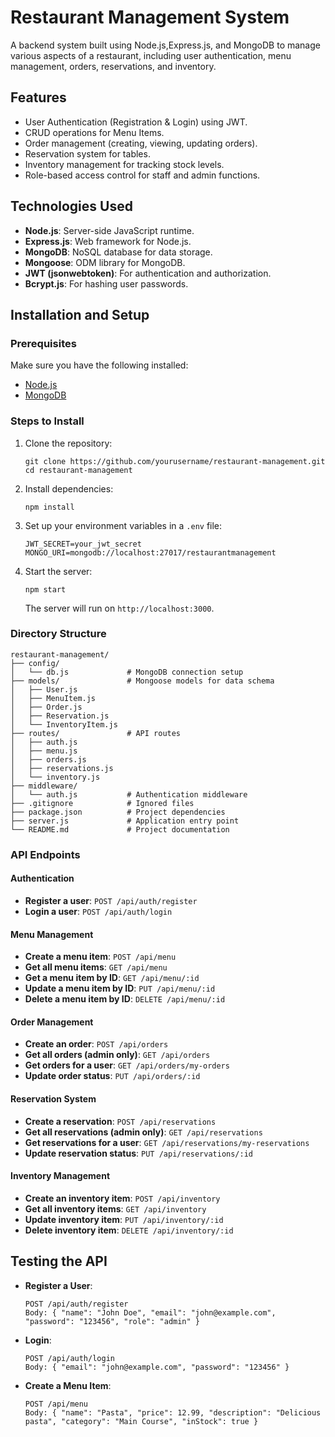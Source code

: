 # Restaurant Management System

A backend system built using Node.js,Express.js, and MongoDB to manage various aspects of a restaurant, including user authentication, menu management, orders, reservations, and inventory.

## Features

- User Authentication (Registration & Login) using JWT.
- CRUD operations for Menu Items.
- Order management (creating, viewing, updating orders).
- Reservation system for tables.
- Inventory management for tracking stock levels.
- Role-based access control for staff and admin functions.

## Technologies Used

- **Node.js**: Server-side JavaScript runtime.
- **Express.js**: Web framework for Node.js.
- **MongoDB**: NoSQL database for data storage.
- **Mongoose**: ODM library for MongoDB.
- **JWT (jsonwebtoken)**: For authentication and authorization.
- **Bcrypt.js**: For hashing user passwords.

## Installation and Setup

### Prerequisites

Make sure you have the following installed:

- [Node.js](https://nodejs.org/)
- [MongoDB](https://www.mongodb.com/)

### Steps to Install

1. Clone the repository:
   ```
   git clone https://github.com/yourusername/restaurant-management.git
   cd restaurant-management
   ```

2. Install dependencies:
   ```
   npm install
   ```

3. Set up your environment variables in a `.env` file:
   ```
   JWT_SECRET=your_jwt_secret
   MONGO_URI=mongodb://localhost:27017/restaurantmanagement
   ```

4. Start the server:
   ```
   npm start
   ```
   The server will run on `http://localhost:3000`.

### Directory Structure

```
restaurant-management/
├── config/
│   └── db.js             # MongoDB connection setup
├── models/               # Mongoose models for data schema
│   ├── User.js
│   ├── MenuItem.js
│   ├── Order.js
│   ├── Reservation.js
│   └── InventoryItem.js
├── routes/               # API routes
│   ├── auth.js
│   ├── menu.js
│   ├── orders.js
│   ├── reservations.js
│   └── inventory.js
├── middleware/
│   └── auth.js           # Authentication middleware
├── .gitignore            # Ignored files
├── package.json          # Project dependencies
├── server.js             # Application entry point
└── README.md             # Project documentation
```

### API Endpoints

#### Authentication

- **Register a user**: `POST /api/auth/register`
- **Login a user**: `POST /api/auth/login`

#### Menu Management

- **Create a menu item**: `POST /api/menu`
- **Get all menu items**: `GET /api/menu`
- **Get a menu item by ID**: `GET /api/menu/:id`
- **Update a menu item by ID**: `PUT /api/menu/:id`
- **Delete a menu item by ID**: `DELETE /api/menu/:id`

#### Order Management

- **Create an order**: `POST /api/orders`
- **Get all orders (admin only)**: `GET /api/orders`
- **Get orders for a user**: `GET /api/orders/my-orders`
- **Update order status**: `PUT /api/orders/:id`

#### Reservation System

- **Create a reservation**: `POST /api/reservations`
- **Get all reservations (admin only)**: `GET /api/reservations`
- **Get reservations for a user**: `GET /api/reservations/my-reservations`
- **Update reservation status**: `PUT /api/reservations/:id`

#### Inventory Management

- **Create an inventory item**: `POST /api/inventory`
- **Get all inventory items**: `GET /api/inventory`
- **Update inventory item**: `PUT /api/inventory/:id`
- **Delete inventory item**: `DELETE /api/inventory/:id`

## Testing the API

- **Register a User**:
  ```
  POST /api/auth/register
  Body: { "name": "John Doe", "email": "john@example.com", "password": "123456", "role": "admin" }
  ```

- **Login**:
  ```
  POST /api/auth/login
  Body: { "email": "john@example.com", "password": "123456" }
  ```

- **Create a Menu Item**:
  ```
  POST /api/menu
  Body: { "name": "Pasta", "price": 12.99, "description": "Delicious pasta", "category": "Main Course", "inStock": true }
  ```
